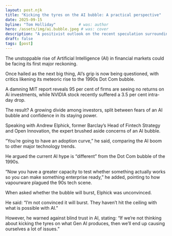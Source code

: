 ```yaml
---
layout: post.njk
title: "Kicking the tyres on the AI bubble: A practical perspective"
date: 2025-09-15
byline: "Tom Holliday"          # was: author
hero: /assets/img/ai.bubble.jpeg # was: cover
description: "A positivist outlook on the recent speculation surrounding the 'AI bubble'."
draft: false
tags: [post]
---
```




The unstoppable rise of Artificial Intelligence (AI) in
financial markets could be facing its first major reckoning. 

Once hailed as the next big thing, AI’s grip is now being
questioned, with critics likening its meteoric rise to the 1990s Dot Com
bubble. 

A damning MIT report reveals 95 per cent of firms are
seeing no returns on Ai investments, while NVIDIA stock recently suffered a 3.5
per cent intra-day drop. 

The result? A growing divide among investors, split between
fears of an AI bubble and confidence in its staying power. 

Speaking with Andrew Elphick, former Barclay’s Head of
Fintech Strategy and Open Innovation, the expert brushed aside concerns of an
AI bubble. 

“You’re going to have an adoption curve,” he said,
comparing the AI boom to other major technology trends. 

He argued the current AI hype is “different” from the Dot
Com bubble of the 1990s. 

“Now you have a greater capacity to test whether something
actually works so you can make something enterprise ready,” he added, pointing to
how vapourware plagued the 90s tech scene.

When asked whether the bubble will burst, Elphick was
unconvinced. 

He said: “I’m not convinced it will burst. They haven’t hit
the ceiling with what is possible with AI.”

However, he warned against blind trust in AI, stating: “If
we’re not thinking about kicking the tyres on what Gen AI produces, then we’ll
end up causing ourselves a lot of issues.”
